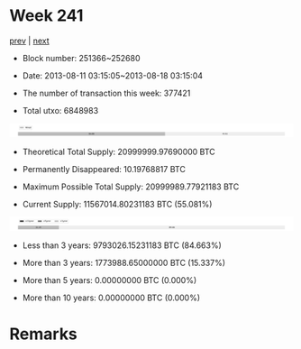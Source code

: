 # Week 241

[prev](week0240.md) | [next](week0242.md)

- Block number: 251366~252680

- Date: 2013-08-11 03:15:05~2013-08-18 03:15:04

- The number of transaction this week: 377421

- Total utxo: 6848983

![](../images/mined_week0241.png)

- Theoretical Total Supply: 20999999.97690000 BTC

- Permanently Disappeared: 10.19768817 BTC

- Maximum Possible Total Supply: 20999989.77921183 BTC

- Current Supply: 11567014.80231183 BTC (55.081%)

![](../images/year_week0241.png)


- Less than 3 years: 9793026.15231183 BTC (84.663%)

- More than 3 years: 1773988.65000000 BTC (15.337%)

- More than 5 years: 0.00000000 BTC (0.000%)

- More than 10 years: 0.00000000 BTC (0.000%)

# Remarks


